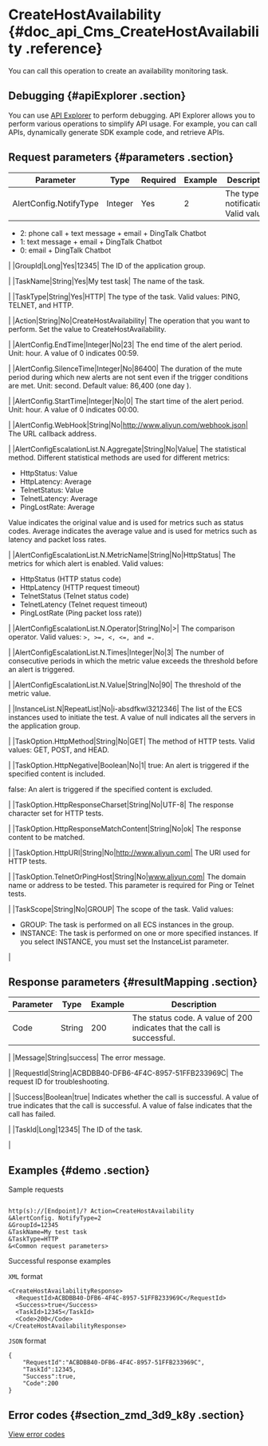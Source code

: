 # CreateHostAvailability {#doc_api_Cms_CreateHostAvailability .reference}

You can call this operation to create an availability monitoring task.

## Debugging {#apiExplorer .section}

You can use [API Explorer](https://api.aliyun.com/#product=Cms&api=CreateHostAvailability) to perform debugging. API Explorer allows you to perform various operations to simplify API usage. For example, you can call APIs, dynamically generate SDK example code, and retrieve APIs.

## Request parameters {#parameters .section}

|Parameter|Type|Required|Example|Description|
|---------|----|--------|-------|-----------|
|AlertConfig.NotifyType|Integer|Yes|2| The type of notifications. Valid values:

 -   2: phone call + text message + email + DingTalk Chatbot
-   1: text message + email + DingTalk Chatbot
-   0: email + DingTalk Chatbot

 |
|GroupId|Long|Yes|12345| The ID of the application group.

 |
|TaskName|String|Yes|My test task| The name of the task.

 |
|TaskType|String|Yes|HTTP| The type of the task. Valid values: PING, TELNET, and HTTP.

 |
|Action|String|No|CreateHostAvailability| The operation that you want to perform. Set the value to CreateHostAvailability.

 |
|AlertConfig.EndTime|Integer|No|23| The end time of the alert period. Unit: hour. A value of 0 indicates 00:59.

 |
|AlertConfig.SilenceTime|Integer|No|86400| The duration of the mute period during which new alerts are not sent even if the trigger conditions are met. Unit: second. Default value: 86,400 \(one day \).

 |
|AlertConfig.StartTime|Integer|No|0| The start time of the alert period. Unit: hour. A value of 0 indicates 00:00.

 |
|AlertConfig.WebHook|String|No|http://www.aliyun.com/webhook.json| The URL callback address.

 |
|AlertConfigEscalationList.N.Aggregate|String|No|Value| The statistical method. Different statistical methods are used for different metrics:

 -   HttpStatus: Value
-   HttpLatency: Average
-   TelnetStatus: Value
-   TelnetLatency: Average
-   PingLostRate: Average

 Value indicates the original value and is used for metrics such as status codes. Average indicates the average value and is used for metrics such as latency and packet loss rates.

 |
|AlertConfigEscalationList.N.MetricName|String|No|HttpStatus| The metrics for which alert is enabled. Valid values:

 -   HttpStatus \(HTTP status code\)
-   HttpLatency \(HTTP request timeout\)
-   TelnetStatus \(Telnet status code\)
-   TelnetLatency \(Telnet request timeout\)
-   PingLostRate \(Ping packet loss rate\)\)

 |
|AlertConfigEscalationList.N.Operator|String|No|\>| The comparison operator. Valid values: `>, >=, <, <=, and =.`

 |
|AlertConfigEscalationList.N.Times|Integer|No|3| The number of consecutive periods in which the metric value exceeds the threshold before an alert is triggered.

 |
|AlertConfigEscalationList.N.Value|String|No|90| The threshold of the metric value.

 |
|InstanceList.N|RepeatList|No|i-absdfkwl3212346| The list of the ECS instances used to initiate the test. A value of null indicates all the servers in the application group.

 |
|TaskOption.HttpMethod|String|No|GET| The method of HTTP tests. Valid values: GET, POST, and HEAD.

 |
|TaskOption.HttpNegative|Boolean|No|1| true: An alert is triggered if the specified content is included.

 false: An alert is triggered if the specified content is excluded.

 |
|TaskOption.HttpResponseCharset|String|No|UTF-8| The response character set for HTTP tests.

 |
|TaskOption.HttpResponseMatchContent|String|No|ok| The response content to be matched.

 |
|TaskOption.HttpURI|String|No|http://www.aliyun.com| The URI used for HTTP tests.

 |
|TaskOption.TelnetOrPingHost|String|No|www.aliyun.com| The domain name or address to be tested. This parameter is required for Ping or Telnet tests.

 |
|TaskScope|String|No|GROUP| The scope of the task. Valid values:

 -   GROUP: The task is performed on all ECS instances in the group.
-   INSTANCE: The task is performed on one or more specified instances. If you select INSTANCE, you must set the InstanceList parameter.

 |

## Response parameters {#resultMapping .section}

|Parameter|Type|Example|Description|
|---------|----|-------|-----------|
|Code|String|200| The status code. A value of 200 indicates that the call is successful.

 |
|Message|String|success| The error message.

 |
|RequestId|String|ACBDBB40-DFB6-4F4C-8957-51FFB233969C| The request ID for troubleshooting.

 |
|Success|Boolean|true| Indicates whether the call is successful. A value of true indicates that the call is successful. A value of false indicates that the call has failed.

 |
|TaskId|Long|12345| The ID of the task.

 |

## Examples {#demo .section}

Sample requests

``` {#request_demo}

http(s)://[Endpoint]/? Action=CreateHostAvailability
&AlertConfig. NotifyType=2
&GroupId=12345
&TaskName=My test task
&TaskType=HTTP
&<Common request parameters>

```

Successful response examples

`XML` format

``` {#xml_return_success_demo}
<CreateHostAvailabilityResponse>
  <RequestId>ACBDBB40-DFB6-4F4C-8957-51FFB233969C</RequestId>
  <Success>true</Success> 
  <TaskId>12345</TaskId>
  <Code>200</Code>
</CreateHostAvailabilityResponse>

```

`JSON` format

``` {#json_return_success_demo}
{
	"RequestId":"ACBDBB40-DFB6-4F4C-8957-51FFB233969C",
	"TaskId":12345,
	"Success":true,
	"Code":200
}
```

## Error codes {#section_zmd_3d9_k8y .section}

[View error codes](https://error-center.aliyun.com/status/product/Cms)

